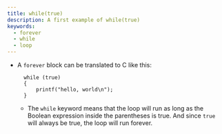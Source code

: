 ```yaml
---
title: while(true)
description: A first example of while(true)
keywords:
  - forever
  - while
  - loop
---
```


* A `forever` block can be translated to C like this:

		while (true)
		{
		    printf("hello, world\n");
		}

	* The `while` keyword means that the loop will run as long as the Boolean expression inside the parentheses is true. And since `true` will always be true, the loop will run forever.
